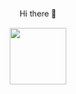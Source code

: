 ### 
<div  align="center">Hi there 👋
  <br /><br />
<img width="100" src="https://media.giphy.com/media/KRfBgRKoKuXno1Sb4D/giphy.gif" /> </div>
<!--
**Leriadev/Leriadev** is a ✨ _special_ ✨ repository because its `README.md` (this file) appears on your GitHub profile.

Here are some ideas to get you started:

- 🔭 I’m currently working on ...
- 🌱 I’m currently learning ...
- 👯 I’m looking to collaborate on ...
- 🤔 I’m looking for help with ...
- 💬 Ask me about ...
- 📫 How to reach me: ...
- 😄 Pronouns: ...
- ⚡ Fun fact: ...
-->
